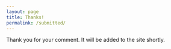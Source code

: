 ```yaml
---
layout: page
title: Thanks!
permalink: /submitted/
---
```


Thank you for your comment. It will be added to the site shortly. 